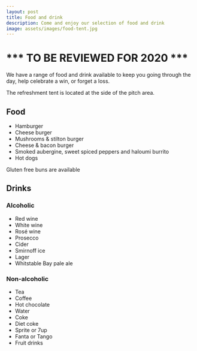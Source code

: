 ```yaml
---
layout: post
title: Food and drink
description: Come and enjoy our selection of food and drink 
image: assets/images/food-tent.jpg
---
```


# *** TO BE REVIEWED FOR 2020 ***


We have a range of food and drink available to keep you going through the day, help celebrate a win, or forget a loss.

The refreshment tent is located at the side of the pitch area.


## Food 

* Hamburger 
* Cheese burger 
* Mushrooms & stilton burger 
* Cheese & bacon burger 
* Smoked aubergine, sweet spiced peppers and haloumi burrito
* Hot dogs

Gluten free buns are available


## Drinks

### Alcoholic

* Red wine
* White wine
* Ros&eacute; wine
* Prosecco
* Cider
* Smirnoff ice
* Lager 
* Whitstable Bay pale ale




### Non-alcoholic

* Tea 
* Coffee
* Hot chocolate
* Water
* Coke
* Diet coke
* Sprite or 7up
* Fanta or Tango
* Fruit drinks


